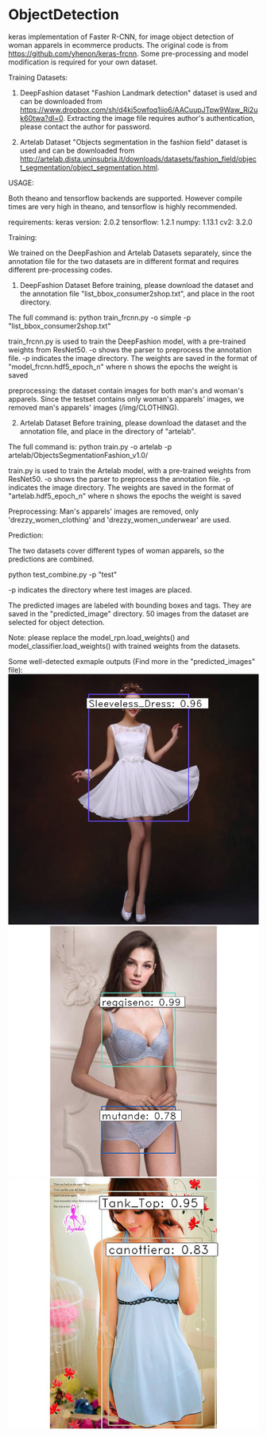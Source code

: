 # ObjectDetection
keras implementation of Faster R-CNN, for image object detection of woman apparels in ecommerce products. The original code is from https://github.com/yhenon/keras-frcnn. Some pre-processing and model modification is required for your own dataset.

Training Datasets:
1. DeepFashion dataset
    "Fashion Landmark detection" dataset is used and can be downloaded from https://www.dropbox.com/sh/d4kj5owfoq1iio6/AACuupJTpw9Waw_Ri2uk60twa?dl=0. Extracting the image file requires author's authentication, please contact the author for password.

2.  Artelab Dataset
  "Objects segmentation in the fashion field" dataset is used and can be downloaded from  http://artelab.dista.uninsubria.it/downloads/datasets/fashion_field/object_segmentation/object_segmentation.html.
  
USAGE:

Both theano and tensorflow backends are supported. However compile times are very high in theano, and tensorflow is highly recommended.

requirements:
keras version: 2.0.2
tensorflow: 1.2.1
numpy: 1.13.1
cv2: 3.2.0


Training:

We trained on the DeepFashion and Artelab Datasets separately, since the annotation file for the two datasets are in different format and requires different pre-processing codes.
1. DeepFashion Dataset
Before training, please download the dataset and the annotation file "list_bbox_consumer2shop.txt", and place in the root directory.

The full command is:
python train_frcnn.py -o simple -p "list_bbox_consumer2shop.txt"

train_frcnn.py is used to train the DeepFashion model, with a pre-trained weights from ResNet50. -o shows the parser to preprocess the annotation file. -p indicates the image directory. The weights are saved in the format of "model_frcnn.hdf5_epoch_n" where n shows the epochs the weight is saved

preprocessing: the dataset contain images for both man's and woman's apparels. Since the testset contains only woman's apparels' images, we removed man's apparels' images (/img/CLOTHING). 

2. Artelab Dataset
Before training, please download the dataset and the annotation file, and place in the directory of "artelab".

The full command is:
python train.py -o artelab -p artelab/ObjectsSegmentationFashion_v1.0/

train.py is used to train the Artelab model, with a pre-trained weights from ResNet50. -o shows the parser to preprocess the annotation file. -p indicates the image directory. The weights are saved in the format of "artelab.hdf5_epoch_n" where n shows the epochs the weight is saved

Preprocessing: Man's apparels' images are removed, only 'drezzy_women_clothing' and 'drezzy_women_underwear' are used.

Prediction:

The two datasets cover different types of woman apparels, so the predictions are combined.

python test_combine.py -p "test"

-p indicates the directory where test images are placed.

The predicted images are labeled with bounding boxes and tags. They are saved in the "predicted_image" directory. 50 images from the dataset are selected for object detection.

Note: please replace the model_rpn.load_weights() and model_classifier.load_weights() with trained weights from the datasets.


Some well-detected exmaple outputs (Find more in the "predicted_images" file):
![alt text](https://github.com/sth4k/ObjectDetection/blob/master/predicted_image/1.png)
![alt text](https://github.com/sth4k/ObjectDetection/blob/master/predicted_image/2.png)
![alt text](https://github.com/sth4k/ObjectDetection/blob/master/predicted_image/20.png)


